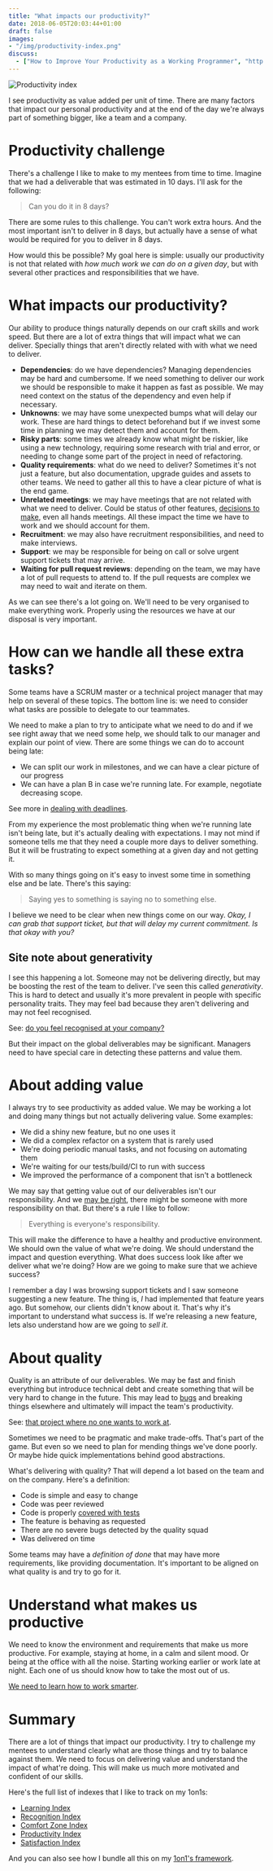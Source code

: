 ```yaml
---
title: "What impacts our productivity?"
date: 2018-06-05T20:03:44+01:00
draft: false
images:
- "/img/productivity-index.png"
discuss:
  - ["How to Improve Your Productivity as a Working Programmer", "http://malisper.me/how-to-improve-your-productivity-as-a-working-programmer/"]
---
```


![Productivity index](/img/productivity-index.png)

I see productivity as value added per unit of time. There are many factors that
impact our personal productivity and at the end of the day we're always part
of something bigger, like a team and a company.

<!--more-->

# Productivity challenge

There's a challenge I like to make to my mentees from time to time. Imagine that
we had a deliverable that was estimated in 10 days. I'll ask for the following:

> Can you do it in 8 days?

There are some rules to this challenge. You can't work extra hours. And the most
important isn't to deliver in 8 days, but actually have a sense of what would
be required for you to deliver in 8 days.

How would this be possible? My goal here is simple: usually our productivity
is not that related with _how much work we can do on a given day_, but with
several other practices and responsibilities that we have.

# What impacts our productivity?

Our ability to produce things naturally depends on our craft skills and work speed. But
there are a lot of extra things that will impact what we can deliver. Specially
things that aren't directly related with with what we need to deliver.

* **Dependencies**: do we have dependencies? Managing dependencies may be hard
  and cumbersome. If we need something to deliver our work we should be
  responsible to make it happen as fast as possible. We may need context on the
  status of the dependency and even help if necessary.
* **Unknowns**: we may have some unexpected bumps what will delay our work.
  These are hard things to detect beforehand but if we invest some time in
  planning we may detect them and account for them.
* **Risky parts**: some times we already know what might be riskier, like using
  a new technology, requiring some research with trial and error, or needing
  to change some part of the project in need of refactoring.
* **Quality requirements**: what do we need to deliver? Sometimes it's not just
  a feature, but also documentation, upgrade guides and assets to other teams.
  We need to gather all this to have a clear picture of what is the end game.
* **Unrelated meetings**: we may have meetings that are not related with what
  we need to deliver. Could be status of other features, [decisions to
  make](/post/decision-logs/),
  even all hands meetings. All these impact the time we have to work and we
  should account for them.
* **Recruitment**: we may also have recruitment responsibilities, and need to
  make interviews.
* **Support**: we may be responsible for being on call or solve urgent support
  tickets that may arrive.
* **Waiting for pull request reviews**: depending on the team, we may have a lot
  of pull requests to attend to. If the pull requests are complex we may need
  to wait and iterate on them.

As we can see there's a lot going on. We'll need to be very organised to make
everything work. Properly using the resources we have at our disposal is very
important.

# How can we handle all these extra tasks?

Some teams have a SCRUM master or a technical project manager that may help on
several of these topics. The bottom line is: we need to consider what tasks are
possible to delegate to our teammates.

We need to make a plan to try to anticipate what we need to do and if we see
right away that we need some help, we should talk to our manager and explain
our point of view. There are some things we can do to account being late:

* We can split our work in milestones, and we can have a clear picture of our
  progress
* We can have a plan B in case we're running late. For example, negotiate
  decreasing scope.

See more in [dealing with deadlines](/post/dealing-with-deadlines/).

From my experience the most problematic thing when we're running late isn't
being late, but it's actually dealing with expectations. I may not mind if someone
tells me that they need a couple more days to deliver something. But it will
be frustrating to expect something at a given day and not getting it.

With so many things going on it's easy to invest some time in something else
and be late. There's this saying:

> Saying yes to something is saying no to something else.

I believe we need to be clear when new things come on our way. _Okay, I can grab
that support ticket, but that will delay my current commitment. Is that okay
with you?_

## Site note about generativity

I see this happening a lot. Someone may not be delivering directly, but may be
boosting the rest of the team to deliver. I've seen this called _generativity_.
This is hard to detect and usually it's more prevalent in people with specific
personality traits. They may feel bad because they aren't delivering and may
not feel recognised.

See: [do you feel recognised at your company?](/post/recognition-index/)

But their impact on the global deliverables may be significant. Managers need
to have special care in detecting these patterns and value them.

# About adding value

I always try to see productivity as added value. We may be working a lot and
doing many things but not actually delivering value. Some examples:

* We did a shiny new feature, but no one uses it
* We did a complex refactor on a system that is rarely used
* We're doing periodic manual tasks, and not focusing on automating them
* We're waiting for our tests/build/CI to run with success
* We improved the performance of a component that isn't a bottleneck

We may say that getting value out of our deliverables isn't our responsibility.
And we [may be right](/post/how-to-convince-others-that-we-are-right/), there might be someone with more responsibility on that.
But there's a rule I like to follow:

> Everything is everyone's responsibility.

This will make the difference to have a healthy and productive environment. We
should own the value of what we're doing. We should understand the impact and
question everything. What does success look like after we deliver what we're
doing? How are we going to make sure that we achieve success?

I remember a day I was browsing support tickets and I saw someone suggesting
a new feature. The thing is, _I_ had implemented that feature years ago. But
somehow, our clients didn't know about it. That's why it's important to understand
what success is. If we're releasing a new feature, lets also understand how
are we going to _sell it_.

# About quality

Quality is an attribute of our deliverables. We may be fast and finish everything
but introduce technical debt and create something that will be very hard to
change in the future. This may lead to
[bugs](/post/zero-bug-policy/) and breaking things elsewhere and
ultimately will impact the team's productivity.

See: [that project where no one wants to work at](/post/project-no-one-wants-to-work-at/).

Sometimes we need to be pragmatic and make trade-offs. That's part of the game.
But even so we need to plan for mending things we've done poorly. Or maybe hide
quick implementations behind good abstractions.

What's delivering with quality? That will depend a lot based on the team and
on the company. Here's a definition:

* Code is simple and easy to change
* Code was peer reviewed
* Code is properly [covered with tests](/post/100-percent-test-coverage/)
* The feature is behaving as requested
* There are no severe bugs detected by the quality squad
* Was delivered on time

Some teams may have a _definition of done_ that may have more requirements, like
providing documentation. It's important to be aligned on what quality is and
try to go for it.

# Understand what makes us productive

We need to know the environment and requirements that make us more productive.
For example, staying at home, in a calm and silent mood. Or being at the office
with all the noise. Starting working earlier or work late at night. Each one of us
should know how to take the most out of us.

[We need to learn how to work smarter](/post/work-smart-vs-work-hard/).

# Summary

There are a lot of things that impact our productivity. I try to challenge my
mentees to understand clearly what are those things and try to balance against
them. We need to focus on delivering value and understand the impact of what're
doing. This will make us much more motivated and confident of our skills.

Here's the full list of indexes that I like to track on my 1on1s:

* [Learning Index](/post/learning-index/)
* [Recognition Index](/post/recognition-index/)
* [Comfort Zone Index](/post/comfort-zone-index/)
* [Productivity Index](/post/productivity-index/)
* [Satisfaction Index](/post/satisfaction-index/)

And you can also see how I bundle all this on my [1on1's framework](/post/1on1-framework).
